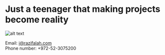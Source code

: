<h1>Just a teenager that making projects become reality</h1>

![alt text](https://user-images.githubusercontent.com/92949627/152681464-b58a7f9d-2e26-4a33-824a-d3bb2c4296ae.png)

Email: i@razifalah.com<br>
Phone number: +972-52-3075200<br>
